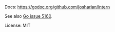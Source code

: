 Docs: https://godoc.org/github.com/josharian/intern

See also [Go issue 5160](https://golang.org/issue/5160).

License: MIT
